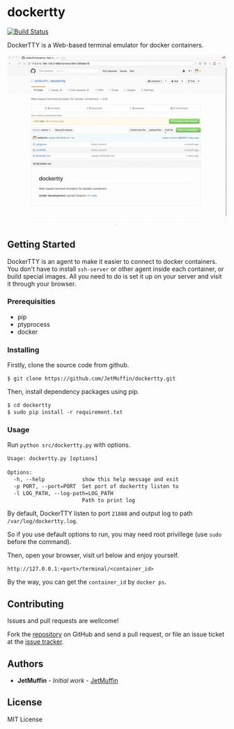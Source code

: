 # dockertty

[![Build Status](https://api.travis-ci.org/JetMuffin/dockertty.svg?branch=master)](https://travis-ci.org/JetMuffin/dockertty)

DockerTTY is a Web-based terminal emulator for docker containers.

![screenshot](screenshot.gif)

## Getting Started

DockerTTY is an agent to make it easier to connect to docker containers. You don't have to install `ssh-server` or other agent inside each container, or build special images. All you need to do is set it up on your server and visit it through your browser. 

### Prerequisities

- pip
- ptyprocess
- docker

### Installing

Firstly, clone the source code from github.

```
$ git clone https://github.com/JetMuffin/dockertty.git
```

Then, install dependency packages using pip.

```
$ cd dockertty
$ sudo pip install -r requirement.txt
```

### Usage

Run `python src/dockertty.py` with options. 

```
Usage: dockertty.py [options]

Options:
  -h, --help            show this help message and exit
  -p PORT, --port=PORT  Set port of dockertty listen to
  -l LOG_PATH, --log-path=LOG_PATH
                        Path to print log
```

By default, DockerTTY listen to port `21888` and output log to path `/var/log/dockertty.log`. 

So if you use default options to run, you may need root privillege (use `sudo` before the command). 

Then, open your browser, visit url below and enjoy yourself.

```
http://127.0.0.1:<port>/terminal/<container_id>
```

By the way, you can get the `container_id` by `docker ps`.

## Contributing

Issues and pull requests are wellcome!

Fork the [repository](https://github.com/JetMuffin/dockertty) on GitHub and send a pull request, or file an issue ticket at the [issue tracker](https://github.com/JetMuffin/dockertty/issues).

## Authors

* **JetMuffin** - *Initial work* - [JetMuffin](https://www.jetmuffin.com)

## License

MIT License
